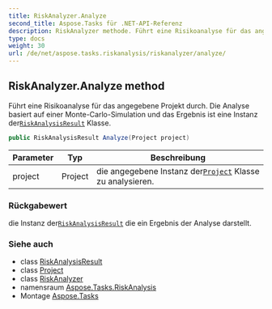 ```yaml
---
title: RiskAnalyzer.Analyze
second_title: Aspose.Tasks für .NET-API-Referenz
description: RiskAnalyzer methode. Führt eine Risikoanalyse für das angegebene Projekt durch. Die Analyse basiert auf einer MonteCarloSimulation und das Ergebnis ist eine Instanz derRiskAnalysisResult Klasse.
type: docs
weight: 30
url: /de/net/aspose.tasks.riskanalysis/riskanalyzer/analyze/
---
```

## RiskAnalyzer.Analyze method

Führt eine Risikoanalyse für das angegebene Projekt durch. Die Analyse basiert auf einer Monte-Carlo-Simulation und das Ergebnis ist eine Instanz der[`RiskAnalysisResult`](../../riskanalysisresult/) Klasse.

```csharp
public RiskAnalysisResult Analyze(Project project)
```

| Parameter | Typ | Beschreibung |
| --- | --- | --- |
| project | Project | die angegebene Instanz der[`Project`](../../../aspose.tasks/project/) Klasse zu analysieren. |

### Rückgabewert

die Instanz der[`RiskAnalysisResult`](../../riskanalysisresult/) die ein Ergebnis der Analyse darstellt.

### Siehe auch

* class [RiskAnalysisResult](../../riskanalysisresult/)
* class [Project](../../../aspose.tasks/project/)
* class [RiskAnalyzer](../)
* namensraum [Aspose.Tasks.RiskAnalysis](../../riskanalyzer/)
* Montage [Aspose.Tasks](../../../)



